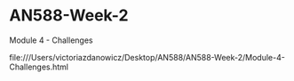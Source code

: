 # AN588-Week-2
Module 4 - Challenges

file:///Users/victoriazdanowicz/Desktop/AN588/AN588-Week-2/Module-4-Challenges.html
